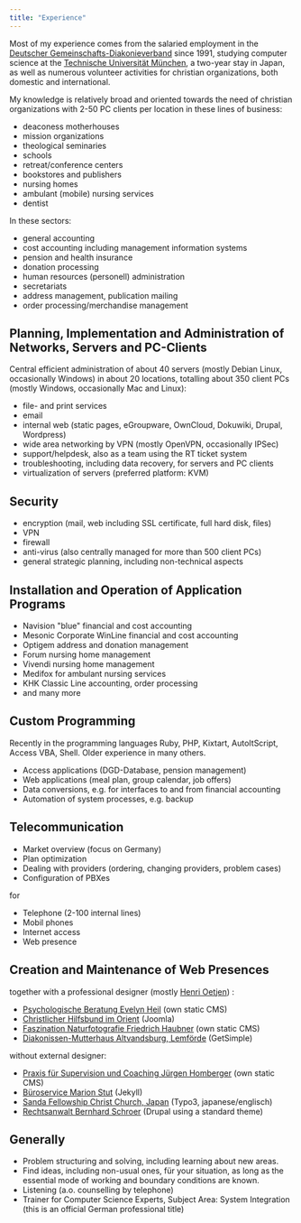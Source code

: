 ```yaml
---
title: "Experience"
---
```

Most of my experience comes from the salaried employment in the [Deutscher Gemeinschafts-Diakonieverband](http://www.dgd.org) since 1991, studying computer science at the [Technische Universität München](http://www.tu-muenchen.de), a two-year stay in Japan, as well as numerous volunteer activities for christian organizations, both domestic and international.

My knowledge is relatively broad and oriented towards the need of christian organizations with 2-50 PC clients per location in these lines of business:

* deaconess motherhouses
* mission organizations
* theological seminaries
* schools
* retreat/conference centers
* bookstores and publishers
* nursing homes
* ambulant (mobile) nursing services
* dentist

In these sectors:

* general accounting
* cost accounting including management information systems
* pension and health insurance
* donation processing
* human resources (personell) administration
* secretariats
* address management, publication mailing
* order processing/merchandise management

## Planning, Implementation and Administration of Networks, Servers and PC-Clients

Central efficient administration of about 40 servers (mostly Debian Linux, occasionally Windows) in about 20 locations, totalling about 350 client PCs (mostly Windows, occasionally Mac and Linux):

* file- and print services
* email
* internal web (static pages, eGroupware, OwnCloud, Dokuwiki, Drupal, Wordpress)
* wide area networking by VPN (mostly OpenVPN, occasionally IPSec)
* support/helpdesk, also as a team using the RT ticket system
* troubleshooting, including data recovery, for servers and PC clients
* virtualization of servers (preferred platform: KVM)

## Security

* encryption (mail, web including SSL certificate, full hard disk, files)
* VPN
* firewall
* anti-virus (also centrally managed for more than 500 client PCs)
* general strategic planning, including non-technical aspects

## Installation and Operation of Application Programs

* Navision "blue" financial and cost accounting
* Mesonic Corporate WinLine financial and cost accounting
* Optigem address and donation management
* Forum nursing home management
* Vivendi nursing home management
* Medifox for ambulant nursing services
* KHK Classic Line accounting, order processing
* and many more

## Custom Programming

Recently in the programming languages Ruby, PHP, Kixtart, AutoItScript,
Access VBA, Shell. Older experience in many others.

* Access applications (DGD-Database, pension management)
* Web applications (meal plan, group calendar, job offers)
* Data conversions, e.g. for interfaces to and from financial accounting
* Automation of system processes, e.g. backup

## Telecommunication

* Market overview (focus on Germany)
* Plan optimization
* Dealing with providers (ordering, changing providers, problem cases)
* Configuration of PBXes

for

* Telephone (2-100 internal lines)
* Mobil phones
* Internet access
* Web presence

## Creation and Maintenance of Web Presences

together with a professional designer (mostly [Henri Oetjen](http://www.designbuero-oetjen.de)) :

* [Psychologische Beratung Evelyn Heil](http://www.leben-hat-sinn.de) (own static CMS)
* [Christlicher Hilfsbund im Orient](http://www.hilfsbund.de) (Joomla)
* [Faszination Naturfotografie Friedrich Haubner](http://www.naturfoto-haubner.de) (own static CMS)
* [Diakonissen-Mutterhaus Altvandsburg, Lemförde](http://www.altvandsburg.de) (GetSimple)

without external designer:

* [Praxis für Supervision und Coaching Jürgen Homberger](http://www.supervision-homberger.de) (own static CMS)
* [Büroservice Marion Stut](http://www.marion-stut.de) (Jekyll)
* [Sanda Fellowship Christ Church, Japan](http://www.sanda-fcc.org) (Typo3, japanese/englisch)
* [Rechtsanwalt Bernhard Schroer](http://www.rechtsanwalt-schroer.de) (Drupal using a standard theme)

## Generally

* Problem structuring and solving, including learning about new areas.
* Find ideas, including non-usual ones, für your situation, as long as the essential mode of working and boundary conditions are known.
* Listening (a.o. counselling by telephone)
* Trainer for Computer Science Experts, Subject Area: System Integration (this is an official German professional title)
